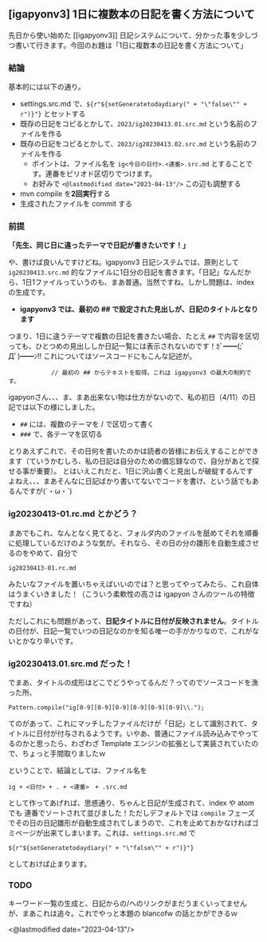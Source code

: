 ## [igapyonv3] 1日に複数本の日記を書く方法について

先日から使い始めた [[igapyonv3]] 日記システムについて、分かった事を少しづつ書いて行きます。今回のお題は「1日に複数本の日記を書く方法について」

### 結論

基本的には以下の通り。

* settings.src.md で、```${r"${setGeneratetodaydiary(" + "\"false\"" + r")}"}``` とセットする
* 既存の日記をコピるとかして、```2023/ig20230413.01.src.md``` という名前のファイルを作る
* 既存の日記をコピるとかして、```2023/ig20230413.02.src.md``` という名前のファイルを作る
  * ポイントは、ファイル名を ```ig<今日の日付>.<連番>.src.md``` とすることです。連番をピリオド区切りでつけます。
  * お好みで ```<@lastmodified date="2023-04-13"/>``` この辺も調整する
* mvn compile を**2回実行**する
* 生成されたファイルを commit する

### 前提

**「先生、同じ日に違ったテーマで日記が書きたいです！」**

や、書けば良いんですけどね。igapyonv3 日記システムでは、原則として ```ig20230413.src.md``` 的なファイルに1日分の日記を書きます。「日記」なんだから、1日1ファイルっていうのも、まあ普通。当然ですね。しかし問題は、index の生成です。

* **igapyonv3 では、最初の ## で設定された見出しが、日記のタイトルとなります**

つまり、1日に違うテーマで複数の日記を書きたい場合、たとえ ```##``` で内容を区切っても、ひとつめの見出ししか日記一覧には表示されないのです！ｶﾞ━━(;ﾟДﾟ)━━ﾝ!!
これについてはソースコードにもこんな記述が。

```
			// 最初の ## からテキストを取得。これは igapyonv3 の最大の制約です。
```

igapyonさん、、、ま、まあ出来ない物は仕方がないので、私の初日（4/11）の日記では以下の様にしました。

* ```##``` には、複数のテーマを / で区切って書く
* ```###``` で、各テーマを区切る

とりあえずこれで、その日何を書いたのかは読者の皆様にお伝えすることができます（ていうかむしろ、私の日記は自分のための備忘録なので、自分があとで探せる事が重要）。
とはいえこれだと、1日に沢山書くと見出しが破綻するんですよねえ、、、まあそんなに日記ばかり書いてないでコードを書け、という話でもあるんですが(´・ω・`)


### ig20230413-01.rc.md とかどう？

まあでもこれ、なんとなく見てると、フォルダ内のファイルを舐めてそれを順番に処理しているだけのような気が。それなら、その日の分の雛形を自動生成させるのをやめて、自分で

```
ig20230413-01.rc.md
```

みたいなファイルを置いちゃえばいいのでは？と思ってやってみたら、これ自体はうまくいきました！（こういう柔軟性の高さは igapyon さんのツールの特徴ですね）

ただしこれにも問題があって、**日記タイトルに日付が反映されません**。タイトルの日付が、日記一覧でいつの日記なのかを知る唯一の手がかりなので、これがないとかなり辛いです。

### ig20230413.01.src.md だった！

でまあ、タイトルの成形はどこでどうやってるんだ？ってのでソースコードを漁った所、

```
Pattern.compile("ig[0-9][0-9][0-9][0-9][0-9][0-9]\\.");
```

てのがあって、これにマッチしたファイルだけが「日記」として識別されて、タイトルに日付が付与されるようです。いやあ、普通にファイル読み込みでやってるのかと思ったら、わざわざ Template エンジンの拡張として実装されていたので、ちょっと手間取りましたｗ

ということで、結論としては、ファイル名を

```
ig + <日付> + . + <連番>　+ .src.md
```

として作ってあげれば、思惑通り、ちゃんと日記が生成されて、index や atom でも 連番でソートされて並びました！ただしデフォルトでは ```compile``` フェーズでその日の日記雛形が自動生成されてしまうので、これを止めておかなければゴミページが出来てしまいます。これは、```settings.src.md``` で

```
${r"${setGeneratetodaydiary(" + "\"false\"" + r")}"}
```

としておけば止まります。

### TODO

キーワード一覧の生成と、日記からの/へのリンクがまだうまくいってませんが、まあこれは追々。これでやっと本題の blancofw の話とかができるｗ

<@lastmodified date="2023-04-13"/>
